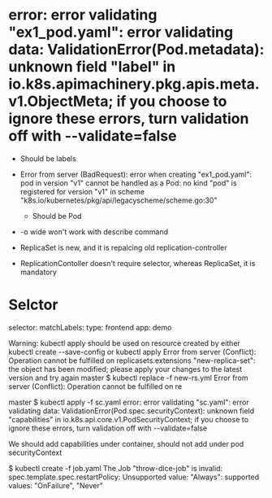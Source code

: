 # error: error validating "ex1_pod.yaml": error validating data: ValidationError(Pod.metadata): unknown field "label" in io.k8s.apimachinery.pkg.apis.meta.v1.ObjectMeta; if you choose to ignore these errors, turn validation off with --validate=false
  * Should be labels
* Error from server (BadRequest): error when creating "ex1_pod.yaml": pod in version "v1" cannot be handled as a Pod: no kind "pod" is registered for version "v1" in scheme "k8s.io/kubernetes/pkg/api/legacyscheme/scheme.go:30"
    * Should be Pod
* -o wide  won't work with describe command    

* ReplicaSet is new, and it is repalcing old replication-controller
* ReplicationContoller doesn't require selector, whereas ReplicaSet, it is mandatory

# Selctor
selector:
  matchLabels:
    type: frontend
    app: demo


Warning: kubectl apply should be used on resource created by either kubectl create --save-config or kubectl apply
Error from server (Conflict): Operation cannot be fulfilled on replicasets.extensions "new-replica-set": the object has been modified; please apply your changes to the latest version and try again
master $ kubectl replace -f new-rs.yml
Error from server (Conflict): Operation cannot be fulfilled on re    


master $ kubectl apply -f sc.yaml
error: error validating "sc.yaml": error validating data: ValidationError(Pod.spec.securityContext): unknown field "capabilities" in io.k8s.api.core.v1.PodSecurityContext; if you choose to ignore these errors, turn validation off with --validate=false

We should add capabilities under container, should not add under pod securityContext

$ kubectl create -f job.yaml
The Job "throw-dice-job" is invalid: spec.template.spec.restartPolicy: Unsupported value: "Always": supported values: "OnFailure", "Never"